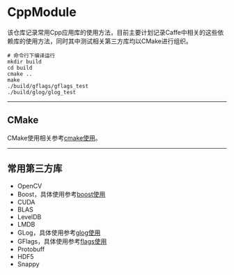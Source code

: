 # CppModule

该仓库记录常用Cpp应用库的使用方法，目前主要计划记录Caffe中相关的这些依赖库的使用方法，同时其中测试相关第三方库均以CMake进行组织。

```
# 命令行下编译运行
mkdir build
cd build
cmake ..
make
./build/gflags/gflags_test
./build/glog/glog_test
```

---
## CMake

CMake使用相关参考[cmake使用](./cmake/README.md)。

---
## 常用第三方库

- OpenCV
- Boost，具体使用参考[boost使用](./boost/README.md)
- CUDA
- BLAS
- LevelDB
- LMDB
- GLog，具体使用参考[glog使用](./glog/README.md)
- GFlags，具体使用参考[flags使用](./gflags/README.md)
- Protobuff
- HDF5
- Snappy

